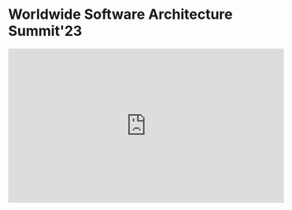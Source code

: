 # Worldwide Software Architecture Summit'23


<iframe width="560" height="315" src="https://www.youtube.com/embed/eFn7AuqpnlU" title="YouTube video player" frameborder="0" allow="accelerometer; autoplay; clipboard-write; encrypted-media; gyroscope; picture-in-picture; web-share" allowfullscreen></iframe>
